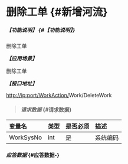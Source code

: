 # 删除工单 {#新增河流}

##### _【功能说明】_ {#【功能说明】}

删除工单

_**【应用场景】**_

删除工单

_**【接口地址】**_

[http://ip:port/WorkAction/](http://ip:port/HMAction/River/AddRiver)Work/DeleteWork

> #### _请求数据_ {#请求数据}

| 变量名 | 类型 | 是否必须 | 描述 |
| :--- | :--- | :--- | :--- |
| WorkSysNo | int | 是 | 系统编码 |

#### _应答数据_ {#应答数据-}



